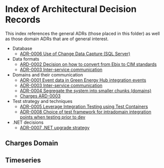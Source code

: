 # Index of Architectural Decision Records

This index references the general ADRs (those placed in this folder) as well as those domain ADRs that are of general interest.

* Database
    * [ADR-0006 Use of Change Data Capture (SQL Server)](ADR-0006%20-%20Use%20of%20Change%20Data%20Capture%20(SQL%20Server).md)
* Data formats
    * [ARD-0002 Decision on how to convert from Ebix to CIM standards](ADR-0002%20-%20Decision%20on%20how%20to%20convert%20from%20Ebix%20to%20CIM%20standards.MD)
    * [ADR-0003 Inter-service communication](ADR-0003%20-%20Inter-service%20communication.md)
* Domains and their communication
    * [ADR-0001 Event data in Green Energy Hub integration events](ADR-0001%20-%20Event%20data%20in%20integration%20events.md)
    * [ADR-0003 Inter-service communication](ADR-0003%20-%20Inter-service%20communication.md)
    * [ADR-0004 Segregate the system into smaller chunks (domains)](ADR-0004%20-%20Seggregation%20of%20system%20into%20domains.md)
    * [Charges ARD-0003](Charges%20domain/ADR-0003%20Charges%20-%20Event%20handling%20in%20domain.md)
* Test strategy and techniques
    * [ADR-0005 Leverage Integration Testing using Test Containers](ADR-0005%20-%20Leverage%20integration%20testing%20using%20test%20containers.md)
    * [ADR-0008 Choice of test framework for intradomain integration points when testing prior to dev](ADR-0008%20-%20Choice%20of%20test%20framework%20for%20intradomain%20integration%20points%20when%20testing%20prior%20to%20dev.MD)
* .NET decisions
    * [ADR-0007 .NET upgrade strategy](ADR-0007%20-%20.NET%20upgrade%20path.md)

## Charges Domain

## Timeseries
